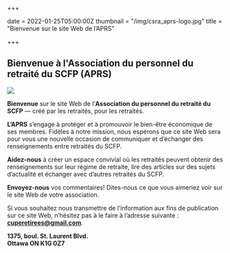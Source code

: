 +++

date = 2022-01-25T05:00:00Z
thumbnail = "/img/csra_aprs-logo.jpg"
title = "Bienvenue sur le site Web de l’APRS"


+++
## Bienvenue à l'Association du personnel du retraité du SCFP (APRS)


![](/img/csra_aprs-logo.jpg)

**Bienvenue** sur le site Web de l’**Association du personnel du retraité du SCFP** — créé par les retraités, pour les retraités.

**L’APRS** s’engage à protéger et à promouvoir le bien-être économique de ses membres. Fidèles à notre mission, nous espérons que ce site Web sera pour vous une nouvelle occasion de communiquer et d’échanger des renseignements entre retraités du SCFP.

**Aidez-nous** à créer un espace convivial où les retraités peuvent obtenir des renseignements sur leur régime de retraite, lire des articles sur des sujets d’actualité et échanger avec d’autres retraités du SCFP.

**Envoyez-nous** vos commentaires! Dites-nous ce que vous aimeriez voir sur le site Web de votre association.

Si vous souhaitez nous transmettre de l’information aux fins de publication sur ce site Web, n’hésitez pas à le faire à l’adresse suivante : [**cuperetirees@gmail.com**](mailto:cuperetirees@gmail.com).

**1375, boul. St. Laurent Blvd.  
Ottawa ON K1G 0Z7**


